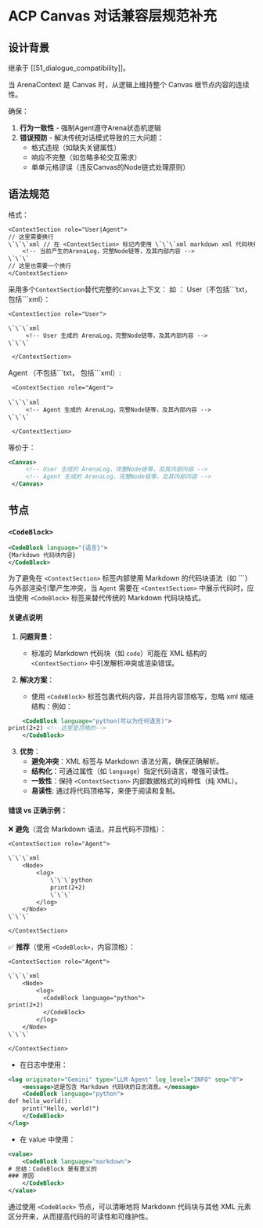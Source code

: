 # ACP Canvas 对话兼容层规范补充
## 设计背景  

继承于 [[51_dialogue_compatibility]]。

当 ArenaContext 是 Canvas 时，从逻辑上维持整个 Canvas 根节点内容的连续性。

确保：
1. **行为一致性** - 强制Agent遵守Arena状态机逻辑
2. **错误预防** - 解决传统对话模式导致的三大问题： 
   - 格式违规（如缺失关键属性）  
   - 响应不完整（如忽略多轮交互需求）  
   - 单单元格谬误（违反Canvas的Node链式处理原则）  

## 语法规范  
格式：
```txt
<ContextSection role="User|Agent">
// 这里需要换行
\`\`\`xml // 在 <ContextSection> 标记内使用 \`\`\`xml markdown xml 代码块标记，用于界面渲染。
    <!-- 当前产生的ArenaLog，完整Node链等，及其内部内容 -->
\`\`\`
// 这里也需要一个换行
</ContextSection>
```

采用多个`ContextSection`替代完整的`Canvas`上下文：
如 ：
User（不包括\`\`\`txt， 包括\`\`\`xml）：
```txt
<ContextSection role="User">

\`\`\`xml
	 <!-- User 生成的 ArenaLog，完整Node链等，及其内部内容 -->
\`\`\`

 </ContextSection>
 ```
 
Agent （不包括\`\`\`txt， 包括\`\`\`xml）: 
```txt
 <ContextSection role="Agent">
 
\`\`\`xml
	 <!-- Agent 生成的 ArenaLog，完整Node链等，及其内部内容 -->
\`\`\`

 </ContextSection>
```

等价于：

```xml
<Canvas>
	 <!-- User 生成的 ArenaLog，完整Node链等，及其内部内容 -->
	 <!-- Agent 生成的 ArenaLog，完整Node链等，及其内部内容 -->
 </Canvas>
```

## 节点
### `<CodeBlock>`

```xml
<CodeBlock language="{语言}">
{Markdown 代码块内容}
</CodeBlock>
```

为了避免在 `<ContextSection>` 标签内部使用 Markdown 的代码块语法（如 \`\`\`）与外部渲染引擎产生冲突，当 `Agent` 需要在 `<ContextSection>` 中展示代码时，应当使用 `<CodeBlock>` 标签来替代传统的 Markdown 代码块格式。  

#### 关键点说明

1. **问题背景**：  
   - 标准的 Markdown 代码块（如 ```code```）可能在 XML 结构的 `<ContextSection>` 中引发解析冲突或渲染错误。  

2. **解决方案**：  
   - 使用 `<CodeBlock>` 标签包裹代码内容，并且将内容顶格写，忽略 xml 缩进结构：例如：  
```xml
	<CodeBlock language="python(可以为任何语言)">
print(2+2) <!--这里是顶格的-->
	</CodeBlock>
```  

3. **优势**：  
   - **避免冲突**：XML 标签与 Markdown 语法分离，确保正确解析。  
   - **结构化**：可通过属性（如 `language`）指定代码语言，增强可读性。  
   - **一致性**：保持 `<ContextSection>` 内部数据格式的纯粹性（纯 XML）。  
   - **易读性**: 通过将代码顶格写，来便于阅读和复制。

#### 错误 vs 正确示例：  

❌ **避免**（混合 Markdown 语法，并且代码不顶格）：  
```txt
<ContextSection role="Agent">

\`\`\`xml
	<Node>
		<log>
			\`\`\`python
			print(2+2)
			\`\`\`
		</log>
	</Node>
\`\`\`

</ContextSection>
```  

✅ **推荐**（使用 `<CodeBlock>`，内容顶格）：  

```txt
<ContextSection role="Agent">

\`\`\`xml
	<Node>
		<log>
		  <CodeBlock language="python">
print(2+2)
		  </CodeBlock>
		</log>
	</Node>
\`\`\`

</ContextSection>
```

*   在日志中使用：

```xml
<log originator="Gemini" type="LLM Agent" log_level="INFO" seq="0">
    <message>这是包含 Markdown 代码块的日志消息。</message>
    <CodeBlock language="python">
def hello_world():
    print("Hello, world!")
    </CodeBlock>
</log>
```

*   在 value 中使用：

```xml
<value>
    <CodeBlock language="markdown">
# 总结：CodeBlock 是有意义的
### 原因
    </CodeBlock>
</value>
```

通过使用 `<CodeBlock>` 节点，可以清晰地将 Markdown 代码块与其他 XML 元素区分开来，从而提高代码的可读性和可维护性。